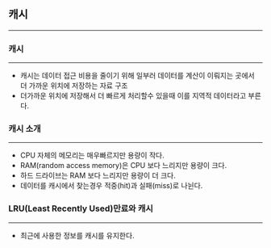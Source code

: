 ## 캐시
<hr/>

### 캐시
<hr/>

* 캐시는 데이터 접근 비용을 줄이기 위해 일부러 데이터를 계산이 이뤄지는 곳에서 더 가까운 위치에 저장하는 자료 구조
* 더가까운 위치에 저장해서 더 빠르게 처리할수 있을때 이를 지역적 데이터라고 부른다.

### 캐시 소개
<hr/>

* CPU 자체의 메모리는 매우빠르지만 용량이 작다.
* RAM(random access memory)은 CPU 보다 느리지만 용량이 크다.
* 하드 드라이브는 RAM 보다 느리지만 용량이 더 크다.
* 데이터를 캐시에서 찾는경우 적중(hit)과 실패(miss)로 나뉜다.

### LRU(Least Recently Used)만료와 캐시
<hr/>

* 최근에 사용한 정보를 캐시를 유지한다.